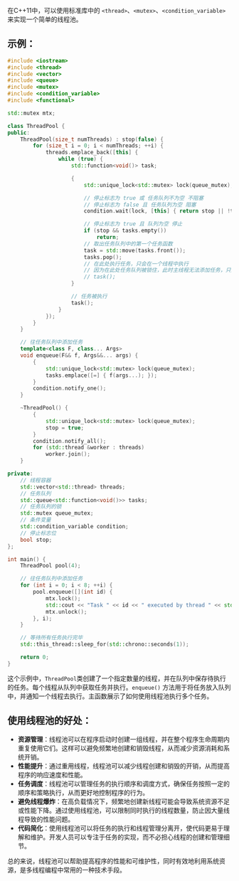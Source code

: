 在C++11中，可以使用标准库中的 `<thread>`、`<mutex>`、`<condition_variable>`来实现一个简单的线程池。

## 示例：

```c++
#include <iostream>
#include <thread>
#include <vector>
#include <queue>
#include <mutex>
#include <condition_variable>
#include <functional>

std::mutex mtx;

class ThreadPool {
public:
    ThreadPool(size_t numThreads) : stop(false) {
        for (size_t i = 0; i < numThreads; ++i) {
            threads.emplace_back([this] {
                while (true) {
                    std::function<void()> task;

                    {
                        std::unique_lock<std::mutex> lock(queue_mutex);

                        // 停止标志为 true 或 任务队列不为空 不阻塞
                        // 停止标志为 false 且 任务队列为空 阻塞
                        condition.wait(lock, [this] { return stop || !tasks.empty(); });

                        // 停止标志为 true 且 队列为空 停止
                        if (stop && tasks.empty())
                            return;
                        // 取出任务队列中的第一个任务函数
                        task = std::move(tasks.front());
                        tasks.pop();
                        // 在此处执行任务，只会在一个线程中执行
                        // 因为在此处任务队列被锁住，此时主线程无法添加任务，只能在单个线程中执行任务
                        // task(); 
                    }

                    // 任务被执行
                    task();
                }
            });
        }
    }

    // 往任务队列中添加任务
    template<class F, class... Args>
    void enqueue(F&& f, Args&&... args) {
        {
            std::unique_lock<std::mutex> lock(queue_mutex);
            tasks.emplace([=] { f(args...); });
        }
        condition.notify_one();
    }

    ~ThreadPool() {
        {
            std::unique_lock<std::mutex> lock(queue_mutex);
            stop = true;
        }
        condition.notify_all();
        for (std::thread &worker : threads)
            worker.join();
    }

private:
    // 线程容器
    std::vector<std::thread> threads;
    // 任务队列
    std::queue<std::function<void()>> tasks;
	// 任务队列的锁
    std::mutex queue_mutex;
    // 条件变量
    std::condition_variable condition;
    // 停止标志位
    bool stop;
};

int main() {
    ThreadPool pool(4);

    // 往任务队列中添加任务
    for (int i = 0; i < 8; ++i) {
        pool.enqueue([](int id) {
            mtx.lock();
            std::cout << "Task " << id << " executed by thread " << std::this_thread::get_id() << std::endl;
            mtx.unlock();
        }, i);
    }

    // 等待所有任务执行完毕
    std::this_thread::sleep_for(std::chrono::seconds(1));

    return 0;
}
```

这个示例中，`ThreadPool`类创建了一个指定数量的线程，并在队列中保存待执行的任务。每个线程从队列中获取任务并执行。`enqueue()` 方法用于将任务放入队列中，并通知一个线程去执行。主函数展示了如何使用线程池执行多个任务。

## 使用线程池的好处：

- **资源管理**：线程池可以在程序启动时创建一组线程，并在整个程序生命周期内重复使用它们。这样可以避免频繁地创建和销毁线程，从而减少资源消耗和系统开销。
- **性能提升**：通过重用线程，线程池可以减少线程创建和销毁的开销，从而提高程序的响应速度和性能。
- **任务调度**：线程池可以管理任务的执行顺序和调度方式，确保任务按照一定的顺序和策略执行，从而更好地控制程序的行为。
- **避免线程爆炸**：在高负载情况下，频繁地创建新线程可能会导致系统资源不足或性能下降。通过使用线程池，可以限制同时执行的线程数量，防止因大量线程导致的性能问题。
- **代码简化**：使用线程池可以将任务的执行和线程管理分离开，使代码更易于理解和维护。开发人员可以专注于任务的实现，而不必担心线程的创建和管理细节。

​	总的来说，线程池可以帮助提高程序的性能和可维护性，同时有效地利用系统资源，是多线程编程中常用的一种技术手段。
